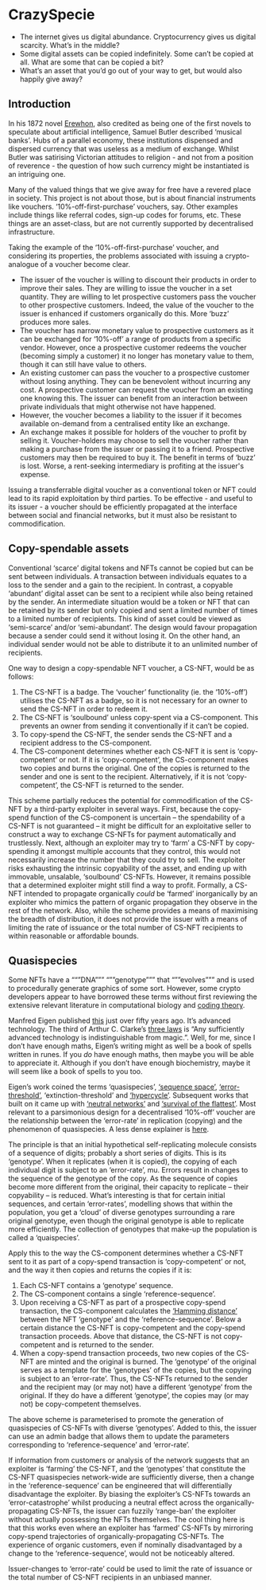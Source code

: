 

# CrazySpecie

* The internet gives us digital abundance. Cryptocurrency gives us digital scarcity. What’s in the middle?
* Some digital assets can be copied indefinitely. Some can’t be copied at all. What are some that can be copied a bit?
* What’s an asset that you’d go out of your way to get, but would also happily give away?

## Introduction
In his 1872 novel [Erewhon](https://en.wikipedia.org/wiki/Erewhon), also credited as being one of the first novels to speculate about artificial intelligence, Samuel Butler described ‘musical banks’. Hubs of a parallel economy, these institutions dispensed and dispersed currency that was useless as a medium of exchange. Whilst Butler was satirising Victorian attitudes to religion - and not from a position of reverence - the question of how such currency might be instantiated is an intriguing one.

Many of the valued things that we give away for free have a revered place in society. This project is not about those, but is about financial instruments like vouchers. ‘10%-off-first-purchase’ vouchers, say. Other examples include things like referral codes, sign-up codes for forums, etc. These things are an asset-class, but are not currently supported by decentralised infrastructure.

Taking the example of the ‘10%-off-first-purchase’ voucher, and considering its properties, the problems associated with issuing a crypto-analogue of a voucher become clear.
* The issuer of the voucher is willing to discount their products in order to improve their sales. They are willing to issue the voucher in a set quantity. They are willing to let prospective customers pass the voucher to other prospective customers. Indeed, the value of the voucher to the issuer is enhanced if customers organically do this. More ‘buzz’ produces more sales.
* The voucher has narrow monetary value to prospective customers as it can be exchanged for ‘10%-off’ a range of products from a specific vendor. However, once a prospective customer redeems the voucher (becoming simply a customer) it no longer has monetary value to them, though it can still have value to others.
* An existing customer can pass the voucher to a prospective customer without losing anything. They can be benevolent without incurring any cost. A prospective customer can request the voucher from an existing one knowing this. The issuer can benefit from an interaction between private individuals that might otherwise not have happened.
* However, the voucher becomes a liability to the issuer if it becomes available on-demand from a centralised entity like an exchange. 
* An exchange makes it possible for holders of the voucher to profit by selling it. Voucher-holders may choose to sell the voucher rather than making a purchase from the issuer or passing it to a friend. Prospective customers may then be required to buy it. The benefit in terms of ‘buzz’ is lost. Worse, a rent-seeking intermediary is profiting at the issuer's expense.

Issuing a transferrable digital voucher as a conventional token or NFT could lead to its rapid exploitation by third parties. To be effective - and useful to its issuer - a voucher should be efficiently propagated at the interface between social and financial networks, but it must also be resistant to commodification.

## Copy-spendable assets
Conventional ‘scarce’ digital tokens and NFTs cannot be copied but can be sent between individuals. A transaction between individuals equates to a loss to the sender and a gain to the recipient. In contrast, a copyable ‘abundant’ digital asset can be sent to a recipient while also being retained by the sender. An intermediate situation would be a token or NFT that can be retained by its sender but only copied and sent a limited number of times to a limited number of recipients. This kind of asset could be viewed as ‘semi-scarce’ and/or ‘semi-abundant’. The design would favour propagation because a sender could send it without losing it. On the other hand, an individual sender would not be able to distribute it to an unlimited number of recipients.

One way to design a copy-spendable NFT voucher, a CS-NFT, would be as follows:
1. The CS-NFT is a badge. The ‘voucher’ functionality (ie. the ‘10%-off’) utilises the CS-NFT as a badge, so it is not necessary for an owner to send the CS-NFT in order to redeem it.
2. The CS-NFT is ‘soulbound’ unless copy-spent via a CS-component. This prevents an owner from sending it conventionally if it can’t be copied.
3. To copy-spend the CS-NFT, the sender sends the CS-NFT and a recipient address to the CS-component.
4. The CS-component determines whether each CS-NFT it is sent is ‘copy-competent’ or not. If it is ‘copy-competent’, the CS-component makes two copies and burns the original. One of the copies is returned to the sender and one is sent to the recipient. Alternatively, if it is not ‘copy-competent’, the CS-NFT is returned to the sender.

This scheme partially reduces the potential for commodification of the CS-NFT by a third-party exploiter in several ways. First, because the copy-spend function of the CS-component is uncertain – the spendability of a CS-NFT is not guaranteed – it might be difficult for an exploitative seller to construct a way to exchange CS-NFTs for payment automatically and trustlessly. Next, although an exploiter may try to ‘farm’ a CS-NFT by copy-spending it amongst multiple accounts that they control, this would not necessarily increase the number that they could try to sell. The exploiter risks exhausting the intrinsic copyability of the asset, and ending up with immovable, unsalable, ‘soulbound’ CS-NFTs. However, it remains possible that a determined exploiter might still find a way to profit. Formally, a CS-NFT intended to propagate organically *could* be ‘farmed’ inorganically by an exploiter who mimics the pattern of organic propagation they observe in the rest of the network. Also, while the scheme provides a means of maximising the breadth of distribution, it does not provide the issuer with a means of limiting the rate of issuance or the total number of CS-NFT recipients to within reasonable or affordable bounds.

## Quasispecies
Some NFTs have a ““”DNA””” “””genotype””” that “””evolves””” and is used to procedurally generate graphics of some sort. However, some crypto developers appear to have borrowed these terms without first reviewing the extensive relevant literature in computational biology and [coding theory](https://en.wikipedia.org/wiki/Coding_theory).

Manfred Eigen published [this](https://link.springer.com/content/pdf/10.1007/BF00623322.pdf) just over fifty years ago. It’s advanced technology. The third of Arthur C. Clarke’s [three laws](https://en.wikipedia.org/wiki/Clarke%27s_three_laws) is “Any sufficiently advanced technology is indistinguishable from magic.”. Well, for me, since I don’t have enough maths, Eigen’s writing might as well be a book of spells written in runes. If you *do* have enough maths, then maybe you will be able to appreciate it. Although if you don’t have enough biochemistry, maybe it will seem like a book of spells to you too.

Eigen’s work coined the terms ‘quasispecies’, [‘sequence space’](https://en.wikipedia.org/wiki/Sequence_space), [‘error-threshold’](https://en.wikipedia.org/wiki/Error_threshold_(evolution)), ‘extinction-threshold’ and [‘hypercycle’](https://en.wikipedia.org/wiki/Hypercycle_(chemistry)). Subsequent works that built on it came up with [‘neutral networks’](https://en.wikipedia.org/wiki/Neutral_network_(evolution)) and [‘survival of the flattest’](https://www.nature.com/articles/35085569). Most relevant to a parsimonious design for a decentralised ‘10%-off’ voucher are the relationship between the ‘error-rate’ in replication (copying) and the phenomenon of quasispecies. A less dense explainer is [here](https://journals.plos.org/ploscompbiol/article?id=10.1371/journal.pcbi.0010061).

The principle is that an initial hypothetical self-replicating molecule consists of a sequence of digits; probably a short series of digits. This is its ‘genotype’. When it replicates (when it is copied), the copying of each individual digit is subject to an ‘error-rate’, mu. Errors result in changes to the sequence of the genotype of the copy. As the sequence of copies become more different from the original, their capacity to replicate – their copyability – is reduced. What’s interesting is that for certain initial sequences, and certain ‘error-rates’, modelling shows that within the population, you get a ‘cloud’ of diverse genotypes surrounding a rare original genotype, even though the original genotype is able to replicate more efficiently. The collection of genotypes that make-up the population is called a ‘quaispecies’.

Apply this to the way the CS-component determines whether a CS-NFT sent to it as part of a copy-spend transaction is ‘copy-competent’ or not, and the way it then copies and returns the copies if it is:

1. Each CS-NFT contains a ‘genotype’ sequence.
2. The CS-component contains a single ‘reference-sequence’.
3. Upon receiving a CS-NFT as part of a prospective copy-spend transaction, the CS-component calculates the [‘Hamming distance’](https://en.wikipedia.org/wiki/Hamming_distance) between the NFT ‘genotype’ and the ‘reference-sequence’. Below a certain distance the CS-NFT is copy-competent and the copy-spend transaction proceeds. Above that distance, the CS-NFT is not copy-competent and is returned to the sender.
4. When a copy-spend transaction proceeds, two new copies of the CS-NFT are minted and the original is burned. The ‘genotype’ of the original serves as a template for the ‘genotypes’ of the copies, but the copying is subject to an ‘error-rate’. Thus, the CS-NFTs returned to the sender and the recipient may (or may not) have a different ‘genotype’ from the original. If they do have a different ‘genotype’, the copies may (or may not) be copy-competent themselves.

The above scheme is parameterised to promote the generation of quasispecies of CS-NFTs with diverse ‘genotypes’. Added to this, the issuer can use an admin badge that allows them to update the parameters corresponding to ‘reference-sequence’ and ‘error-rate’.

If information from customers or analysis of the network suggests that an exploiter is ‘farming’ the CS-NFT, and the ‘genotypes’ that constitute the CS-NFT quasispecies network-wide are sufficiently diverse, then a change in the ‘reference-sequence’ can be engineered that will differentially disadvantage the exploiter. By biasing the exploiter’s CS-NFTs towards an ‘error-catastrophe’ whilst producing a neutral effect across the organically-propagating CS-NFTs, the issuer can fuzzily ‘range-ban’ the exploiter without actually possessing the NFTs themselves. The cool thing here is that this works even where an exploiter has ‘farmed’ CS-NFTs by mirroring copy-spend trajectories of organically-propagating CS-NFTs. The experience of organic customers, even if nominally disadvantaged by a change to the ‘reference-sequence’, would not be noticeably altered.

Issuer-changes to ‘error-rate’ could be used to limit the rate of issuance or the total number of CS-NFT recipients in an unbiased manner.